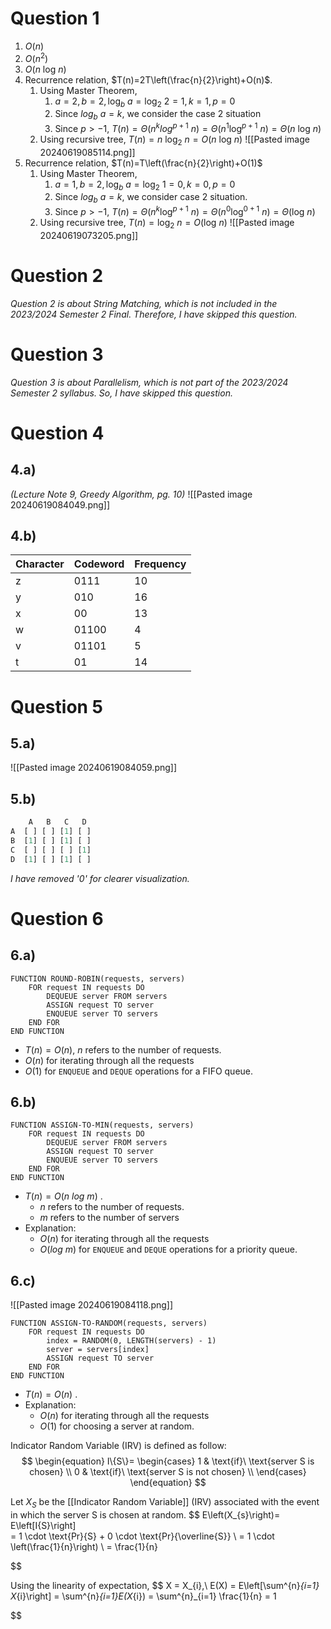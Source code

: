 # Question 1
1. $O(n)$
2. $O(n^2)$
3. $O(n\ \text{log}\ n)$
4. Recurrence relation, $T(n)=2T\left(\frac{n}{2}\right)+O(n)$.
	1. Using Master Theorem, 
		1. $a=2,b=2,\text{log}_{b}\ a=\text{log}_{2}\ 2=1, k=1, p=0$
		2. Since $log_{b}\ a=k$, we consider the case 2 situation
		3. Since $p>-1$, $T(n)=\Theta(n^{k}log^{p+1}\ n)=\Theta(n^{1}\text{log}^{p+1}\ n)=\Theta(n\ \text{log}\ n)$
	4. Using recursive tree, $T(n)=n\ \text{log}_{2}\ n=O(n\ \text{log}\ n)$
	   ![[Pasted image 20240619085114.png]]
5. Recurrence relation, $T(n)=T\left(\frac{n}{2}\right)+O(1)$
	1. Using Master Theorem,
		1. $a=1, b=2, \text{log}_{b}\ a=\text{log}_{2}\ 1=0,k=0,p=0$
		2. Since $log_{b}\ a=k$, we consider case 2 situation.
		3. Since $p>-1$, $T(n)=\Theta(n^{k}\text{log}^{p+1}\ n)=\Theta(n^{0}\text{log}^{0+1}\ n)=\Theta(\text{log}\ n)$
	2. Using recursive tree, $T(n)=\text{log}_{2}\ n=O(\text{log}\ n)$
	   ![[Pasted image 20240619073205.png]]

# Question 2
*Question 2 is about String Matching, which is not included in the 2023/2024 Semester 2 Final. Therefore, I have skipped this question.*

# Question 3
*Question 3 is about Parallelism, which is not part of  the 2023/2024 Semester 2 syllabus. So, I have skipped this question.*

# Question 4
## 4.a)
*(Lecture Note 9, Greedy Algorithm, pg. 10)*
![[Pasted image 20240619084049.png]]


## 4.b)
| Character | Codeword | Frequency |
| --------- | -------- | --------- |
| z         | 0111     | 10        |
| y         | 010      | 16        |
| x         | 00       | 13        |
| w         | 01100    | 4         |
| v         | 01101    | 5         |
| t         | 01       | 14        |

# Question 5
## 5.a)

![[Pasted image 20240619084059.png]]


## 5.b)
```python
    A   B   C   D
A  [ ] [ ] [1] [ ] 
B  [1] [ ] [1] [ ] 
C  [ ] [ ] [ ] [1] 
D  [1] [ ] [1] [ ] 
```
*I have removed '0' for clearer visualization.*


# Question 6
## 6.a)
```pseudo
FUNCTION ROUND-ROBIN(requests, servers)
	FOR request IN requests DO
		DEQUEUE server FROM servers
		ASSIGN request TO server
		ENQUEUE server TO servers
	END FOR
END FUNCTION
```
- $T(n)=O(n)$, $n$ refers to the number of requests.
- $O(n)$ for iterating through all the requests
- $O(1)$ for `ENQUEUE` and `DEQUE` operations for a FIFO queue.


## 6.b)
```psuedo
FUNCTION ASSIGN-TO-MIN(requests, servers)
	FOR request IN requests DO
		DEQUEUE server FROM servers
		ASSIGN request TO server
		ENQUEUE server TO servers
	END FOR
END FUNCTION
```
- $T(n)=O(n\ log\ m)$ . 
	- $n$ refers to the number of requests.
	- $m$ refers to the number of servers
- Explanation:
	- $O(n)$ for iterating through all the requests
	- $O(log\ m)$ for `ENQUEUE` and `DEQUE` operations for a priority queue.

## 6.c)
![[Pasted image 20240619084118.png]]

```pseudo
FUNCTION ASSIGN-TO-RANDOM(requests, servers)
	FOR request IN requests DO
		index = RANDOM(0, LENGTH(servers) - 1)
		server = servers[index]
		ASSIGN request TO server
	END FOR
END FUNCTION
```
- $T(n)=O(n)$ . 
- Explanation:
	- $O(n)$ for iterating through all the requests
	- $O(1)$ for choosing a server at random.


Indicator Random Variable (IRV) is defined as follow:
$$
\begin{equation}
	  I\{S\}=
  \begin{cases}
    1 & \text{if}\ \text{server S is chosen} \\
    0 & \text{if}\ \text{server S is not chosen} \\
  \end{cases}
\end{equation}
$$

Let $X_S$ be the [[Indicator Random Variable]] (IRV) associated with the event in which the server S is chosen at random.
$$
E\left(X_{s}\right)= E\left[I\{S\}\right] \
                   = 1 \cdot \text{Pr}\{S\} + 0 \cdot \text{Pr}\{\overline{S}\} \\
                   = 1 \cdot \left(\frac{1}{n}\right) \\
                   = \frac{1}{n}
                   
$$

Using the linearity of expectation,
$$
X = X_{i},\ 
E(X) = E\left[\sum^{n}_{i=1} X_{i}\right]
     = \sum^{n}_{i=1}E(X_{i})
     = \sum^{n}_{i=1} \frac{1}{n}
     = 1

$$




